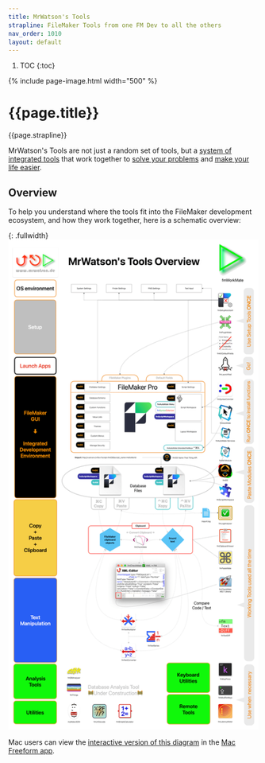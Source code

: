 ```yaml
---
title: MrWatson's Tools
strapline: FileMaker Tools from one FM Dev to all the others
nav_order: 1010
layout: default
---
```

1. TOC
{:toc}

{% include page-image.html width="500" %}

# {{page.title}}

{{page.strapline}}

MrWatson's Tools are not just a random set of tools, but a [system of integrated tools](a-system-of-integrated-tools.html) that work together to [solve your problems](solutions-to-daily-problems.html) and [make your life easier](why-mrwatsons-tools.html#fun).

## Overview

To help you understand where the tools fit into the FileMaker development ecosystem, and how they work together, here is a schematic overview:


{: .fullwidth}
![Overview of MrWatson's Tools](/assets/images/mrwatsons-tools-overview-2025.png)

Mac users can view the [interactive version of this diagram](https://www.icloud.com/freeform/002_kjoogEwwYNSwxu-wsa7KQ#MrWatson's_Tools_Overview) in the [Mac Freeform app](https://apps.apple.com/de/app/freeform/id6443742539).
